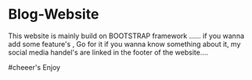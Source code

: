 # Blog-Website
This website is mainly build on BOOTSTRAP framework ......
if you wanna add some feature's , Go for it 
if you wanna know something about it, my social media handel's are linked in the footer of the website....

#cheeer's Enjoy
